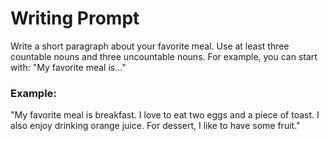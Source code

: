 # Writing Prompt

Write a short paragraph about your favorite meal. Use at least three countable nouns and three uncountable nouns. For example, you can start with: "My favorite meal is..."

### Example:
"My favorite meal is breakfast. I love to eat two eggs and a piece of toast. I also enjoy drinking orange juice. For dessert, I like to have some fruit."
